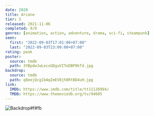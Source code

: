 ```yaml
---
date: 2020
title: Arcane
tier: S
released: 2021-11-06
completed: 9/9
genres: [animation, action, adventure, drama, sci-fi, steampunk]
seen:
  first: "2022-09-03T17:01:00+07:00"
  last: "2022-09-03T23:09:00+07:00"
rating: peak
poster:
  source: tmdb
  path: 3YBpdwJwLecxGDguVITeDBP0kTd.jpg
backdrop:
  source: tmdb
  path: q8eejQcg1bAqImEV8jh8RtBD4uH.jpg
link:
  IMDb: https://www.imdb.com/title/tt11126994/
  TMDB: https://www.themoviedb.org/tv/94605
---
```


![Backdrop#f#fb](https://image.tmdb.org/t/p/w1280/tOwd1kLWFeQXwrtCnSQrIMmrX6V.jpg "Source: TMDB")
